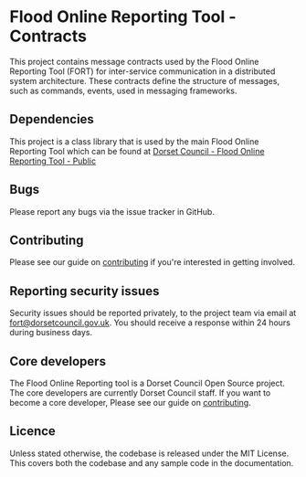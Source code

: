 # Flood Online Reporting Tool - Contracts

This project contains message contracts used by the Flood Online Reporting Tool (FORT) for inter-service communication in a distributed system architecture. These contracts define the structure of messages, such as commands, events, used in messaging frameworks.

## Dependencies

This project is a class library that is used by the main Flood Online Reporting Tool which can be found at [Dorset Council - Flood Online Reporting Tool - Public](https://github.com/Dorset-Council-UK/FloodOnlineReportingTool.Public)

## Bugs

Please report any bugs via the issue tracker in GitHub.

## Contributing

Please see our guide on [contributing](CONTRIBUTING.md) if you're interested in getting involved.

## Reporting security issues

Security issues should be reported privately, to the project team via email at [fort@dorsetcouncil.gov.uk](mailto:fort@dorsetcouncil.gov.uk). You should receive a response within 24 hours during business days.

## Core developers

The Flood Online Reporting tool is a Dorset Council Open Source project. The core developers are currently Dorset Council staff. If you want to become a core developer, Please see our guide on [contributing](CONTRIBUTING.md).

## Licence

Unless stated otherwise, the codebase is released under the MIT License. This covers both the codebase and any sample code in the documentation.
